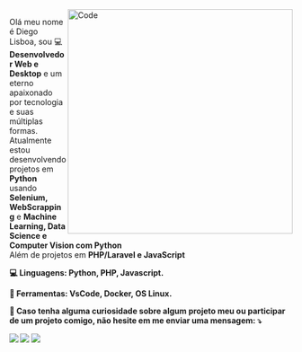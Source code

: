 <!--<img src="https://raw.githubusercontent.com/MicaelliMedeiros/micaellimedeiros/master/image/computer-illustration.png" min-width="400px" max-width="400px" width="400px" align="right" alt="Computador diegolisboadev">-->
<!--<img src="https://devicon.dev/devicon.git/icons/python/python-original.svg" min-width="200px" max-width="200px" width="200px" align="right" alt="Python">
<img src="https://devicon.dev/devicon.git/icons/php/php-original.svg" min-width="200px" max-width="200px" width="200px" align="right" alt="PHP">
<img src="https://devicon.dev/devicon.git/icons/nodejs/nodejs-original.svg" min-width="200px" max-width="200px" width="200px" align="right" alt="JS">-->

<img src="https://www.kindpng.com/picc/m/4-42757_full-stack-developers-developer-png-transparent-png.png" min-width="400px" max-width="400px" width="400px" align="right" alt="Code">

<p align="left">
  Olá meu nome é Diego Lisboa, sou 💻 <strong>Desenvolvedor Web e Desktop</strong> 
  e um eterno apaixonado por tecnologia e suas múltiplas formas.<br>
  Atualmente estou desenvolvendo projetos em <strong>Python</strong>
  usando <strong>Selenium, WebScrapping</strong>
  e <strong>Machine Learning, Data Science e Computer Vision com Python</strong><br>
  Além de projetos em <strong>PHP/Laravel e JavaScript<strong><br>
</p>

<p align="left">
  💻 Linguagens: <strong>Python, PHP, Javascript.</strong>
</p>

<p align="left">
  💼 Ferramentas: <strong>VsCode, Docker, OS Linux.</strong>
</p>

<p align="left">
  💌 Caso tenha alguma curiosidade sobre algum projeto meu ou participar de um projeto comigo,
  não hesite em me enviar uma mensagem: ⤵️
</p>

<p align="left">
  <a href="diego.lisboa.pires@hotmail.com" alt="Hotmail">
  <img src="https://img.shields.io/badge/-Hotmail-0067B8?style=flat-square&labelColor=0067B8&logo=Minutemailer&logoColor=white&link=diego.lisboa.pires@hotmail.com" /></a>

  <a href="https://www.linkedin.com/in/diego-lisboa-pires/" alt="Linkedin">
  <img src="https://img.shields.io/badge/-Linkedin-0e76a8?style=flat-square&logo=Linkedin&logoColor=white&link=https://www.linkedin.com/in/diego-lisboa-pires/" /></a>

  <a href="https://www.instagram.com/diego.pirez_/" alt="Instagram">
  <img src="https://img.shields.io/badge/-Instagram-DF0174?style=flat-square&labelColor=DF0174&logo=instagram&logoColor=white&link=https://www.instagram.com/diego.pirez_/"/></a>
</p>  
